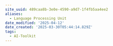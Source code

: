 ```yaml
---
site_uuid: 489caa8b-3e0e-4590-a9d7-1f4fb5aa4ee2
aliases:
  - Language Processing Unit
date_modified: '2025-04-12'
date_created: '2025-03-30T05:44:14.829Z'
tags:
  - AI-Toolkit
---
```





























































